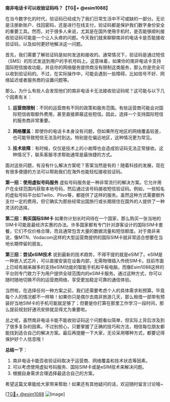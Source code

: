 **南非电话卡可以收验证码吗？【TG💪+ @esim1088】**

在当今数字化的时代，验证码已经成为了我们日常生活中不可或缺的一部分。无论是注册新账户、找回密码，还是进行在线支付，验证码都是保护我们数字身份安全的重要工具。然而，对于很多人来说，尤其是在国外使用手机时，是否能够顺利接收验证码可能是一个让人头疼的问题。今天我们就来聊聊南非的电话卡是否能接收验证码，以及如何更好地解决这一问题。

首先，我们需要了解验证码是如何发送和接收的。通常情况下，验证码是通过短信（SMS）的形式发送到用户的手机号码上。这意味着，如果你的南非电话卡支持国际短信接收功能，并且你的网络服务提供商没有限制这类服务，那么你是完全可以收到验证码的。不过，在实际操作中，可能会遇到一些障碍，比如信号不好、网络延迟或者服务商的设置问题等。

那么，为什么有些人会发现他们的南非电话卡无法接收验证码呢？这可能与以下几个因素有关：

1. **运营商限制**：不同的运营商有不同的政策和服务范围。有些运营商可能会对国际短信收取额外费用，甚至直接屏蔽这些短信。因此，选择一个支持国际短信的服务商非常重要。

2. **网络覆盖**：即使你的电话卡本身没有问题，但如果所在地区的网络覆盖较差，也可能导致短信无法及时到达。特别是在偏远地区，这种情况更为常见。

3. **技术故障**：有时候，仅仅是技术上的小故障也会造成验证码无法正常接收。这种情况下，联系客服寻求帮助通常是最快捷的方式。

面对这些问题，有没有什么解决方案呢？答案当然是有的！随着科技的发展，现在有很多便捷的方法可以帮助我们在海外也能轻松接收验证码。

**第一招：使用虚拟号码服务**
虚拟号码服务是一种非常流行的解决方案。它允许用户在全球范围内获取本地号码，然后通过该号码接收短信验证码。例如，一些知名的虚拟号码平台如Twilio、Plivo等，都提供了这样的服务。虽然这种方式需要额外支付一定的费用，但它确实为那些经常出国旅行或长期居住在国外的人提供了一种灵活的选择。

**第二招：购买国际SIM卡**
如果你计划长时间待在一个国家，那么购买一张当地的SIM卡可能是最经济实惠的办法。许多国家都有专门针对游客设计的国际SIM卡套餐，它们不仅价格合理，而且通常包含大量的数据流量和短信额度。对于南非来说，像MTN、Vodacom这样的大型运营商提供的国际SIM卡就非常适合想要在当地长期停留的朋友。

**第三招：尝试eSIM技术**
说到最新的技术趋势，不得不提的就是eSIM了。eSIM是一种嵌入式芯片，可以直接安装在设备内部，无需物理插入传统SIM卡。目前市面上已经有越来越多的支持eSIM功能的智能手机和平板电脑，而像Esim1088这样的平台则专门致力于为用户提供全球范围内的eSIM卡服务。通过这种方式，你可以随时随地切换不同的运营商网络，享受更加稳定可靠的通信体验。

当然啦，在选择任何一种方案之前，我们还需要考虑个人的具体需求和预算。毕竟每个人的情况都不一样嘛！如果你只是偶尔去南非旅游几天，那么租借一部带有预装好当地SIM卡的手机可能就足够了；但要是你打算在那里工作学习一段时间，那么提前规划好通讯安排就显得尤为重要啦。

总之呢，虽然南非电话卡能不能收验证码这个问题看似简单，但实际上背后涉及到了很多复杂的因素。不过别担心，只要掌握了正确的技巧和方法，相信每位朋友都能找到适合自己的解决方案。最后再提醒一下大家，无论采用哪种方式，都要记得保护好个人信息哦！

**总结一下**：
1. 南非电话卡能否收验证码取决于运营商、网络覆盖和技术状态等因素。
2. 可以考虑使用虚拟号码服务、国际SIM卡或是eSIM技术来解决问题。
3. 根据自身需求合理选择最适合自己的方案。

希望这篇文章能给大家带来帮助！如果还有其他疑问的话，欢迎随时留言讨论哦~ 

[[TG💪+ @esim1088](https://t.me/s/esim1088) ![Image](https://i.postimg.cc/4NQfJmqS/Snipaste-2025-05-13-00-14-12.png)]